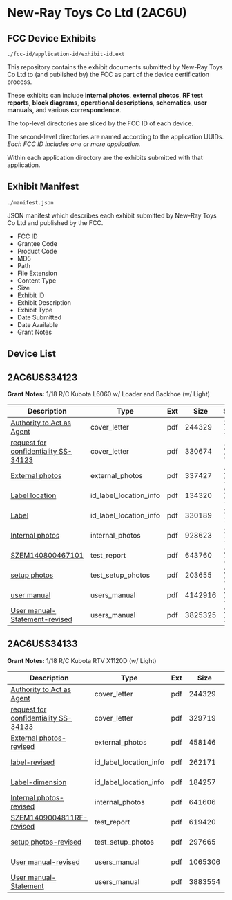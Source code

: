 # New-Ray Toys Co Ltd (2AC6U)
## FCC Device Exhibits

```
./fcc-id/application-id/exhibit-id.ext
```

This repository contains the exhibit documents submitted by New-Ray Toys Co Ltd to (and published by) the FCC as part of the device certification process.

These exhibits can include **internal photos**, **external photos**, **RF test reports**, **block diagrams**, **operational descriptions**, **schematics**, **user manuals**, and various **correspondence**.

The top-level directories are sliced by the FCC ID of each device.

The second-level directories are named according to the application UUIDs. *Each FCC ID includes one or more application.*

Within each application directory are the exhibits submitted with that application. 

## Exhibit Manifest

```
./manifest.json
```

JSON manifest which describes each exhibit submitted by New-Ray Toys Co Ltd and published by the FCC.

- FCC ID
- Grantee Code
- Product Code
- MD5
- Path
- File Extension
- Content Type
- Size
- Exhibit ID
- Exhibit Description
- Exhibit Type
- Date Submitted
- Date Available
- Grant Notes

## Device List
## 2AC6USS34123
**Grant Notes:** 1/18 R/C Kubota L6060 w/ Loader and Backhoe (w/ Light)

| Description | Type | Ext | Size | Submitted | Available |
| ----------- | ---- | --- | ---- | --------- | --------- |
| [Authority to Act as Agent](2AC6USS34123/d57425cfdbd3354005d7fa8182d5e48c/2424282.pdf) | cover_letter | pdf | 244329 | 2014-10-27 | 2014-10-28 |
| [request for confidentiality SS-34123](2AC6USS34123/d57425cfdbd3354005d7fa8182d5e48c/2428853.pdf) | cover_letter | pdf | 330674 | 2014-10-27 | 2014-10-28 |
| [External photos](2AC6USS34123/d57425cfdbd3354005d7fa8182d5e48c/2428854.pdf) | external_photos | pdf | 337427 | 2014-10-27 | 2014-10-28 |
| [Label location](2AC6USS34123/d57425cfdbd3354005d7fa8182d5e48c/2428856.pdf) | id_label_location_info | pdf | 134320 | 2014-10-27 | 2014-10-28 |
| [Label](2AC6USS34123/d57425cfdbd3354005d7fa8182d5e48c/2428862.pdf) | id_label_location_info | pdf | 330189 | 2014-10-27 | 2014-10-28 |
| [Internal photos](2AC6USS34123/d57425cfdbd3354005d7fa8182d5e48c/2428855.pdf) | internal_photos | pdf | 928623 | 2014-10-27 | 2014-10-28 |
| [SZEM140800467101](2AC6USS34123/d57425cfdbd3354005d7fa8182d5e48c/2428859.pdf) | test_report | pdf | 643760 | 2014-10-27 | 2014-10-28 |
| [setup photos](2AC6USS34123/d57425cfdbd3354005d7fa8182d5e48c/2428860.pdf) | test_setup_photos | pdf | 203655 | 2014-10-27 | 2014-10-28 |
| [user manual](2AC6USS34123/d57425cfdbd3354005d7fa8182d5e48c/2428861.pdf) | users_manual | pdf | 4142916 | 2014-10-27 | 2014-10-28 |
| [User manual-Statement-revised](2AC6USS34123/d57425cfdbd3354005d7fa8182d5e48c/2429152.pdf) | users_manual | pdf | 3825325 | 2014-10-28 | 2014-10-28 |
## 2AC6USS34133
**Grant Notes:** 1/18 R/C Kubota RTV X1120D (w/ Light)

| Description | Type | Ext | Size | Submitted | Available |
| ----------- | ---- | --- | ---- | --------- | --------- |
| [Authority to Act as Agent](2AC6USS34133/9043dfccd6e28487364160f326cffdc0/2424282.pdf) | cover_letter | pdf | 244329 | 2014-10-22 | 2014-10-24 |
| [request for confidentiality SS-34133](2AC6USS34133/9043dfccd6e28487364160f326cffdc0/2424283.pdf) | cover_letter | pdf | 329719 | 2014-10-22 | 2014-10-24 |
| [External photos-revised](2AC6USS34133/9043dfccd6e28487364160f326cffdc0/2424284.pdf) | external_photos | pdf | 458146 | 2014-10-22 | 2014-10-24 |
| [label-revised](2AC6USS34133/9043dfccd6e28487364160f326cffdc0/2424286.pdf) | id_label_location_info | pdf | 262171 | 2014-10-22 | 2014-10-24 |
| [Label-dimension](2AC6USS34133/9043dfccd6e28487364160f326cffdc0/2424292.pdf) | id_label_location_info | pdf | 184257 | 2014-10-22 | 2014-10-24 |
| [Internal photos-revised](2AC6USS34133/9043dfccd6e28487364160f326cffdc0/2424285.pdf) | internal_photos | pdf | 641606 | 2014-10-22 | 2014-10-24 |
| [SZEM1409004811RF-revised](2AC6USS34133/9043dfccd6e28487364160f326cffdc0/2424289.pdf) | test_report | pdf | 619420 | 2014-10-22 | 2014-10-24 |
| [setup photos-revised](2AC6USS34133/9043dfccd6e28487364160f326cffdc0/2424290.pdf) | test_setup_photos | pdf | 297665 | 2014-10-22 | 2014-10-24 |
| [User manual-revised](2AC6USS34133/9043dfccd6e28487364160f326cffdc0/2424291.pdf) | users_manual | pdf | 1065306 | 2014-10-22 | 2014-10-24 |
| [User manual-Statement](2AC6USS34133/9043dfccd6e28487364160f326cffdc0/2427056.pdf) | users_manual | pdf | 3883554 | 2014-10-24 | 2014-10-24 |
